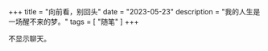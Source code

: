 +++
title = "向前看，别回头"
date = "2023-05-23"
description = "我的人生是一场醒不来的梦。"
tags = [
    "随笔"
]
+++

不显示聊天。